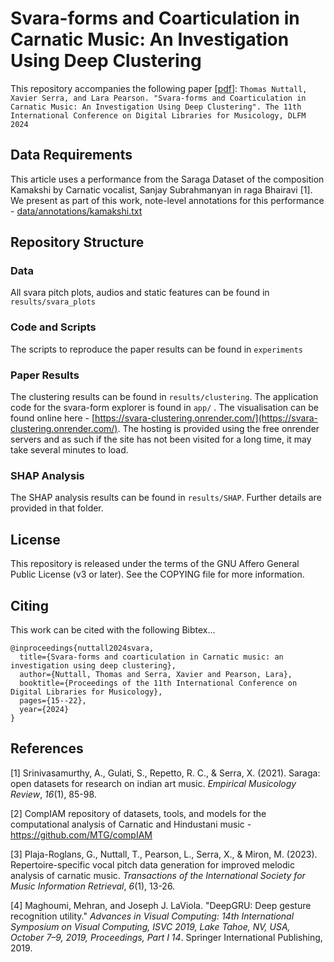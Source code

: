
# Svara-forms and Coarticulation in Carnatic Music: An Investigation Using Deep Clustering

This repository accompanies the following paper [[pdf](https://repositori.upf.edu/handle/10230/60674)]:
```Thomas Nuttall, Xavier Serra, and Lara Pearson. "Svara-forms and Coarticulation in Carnatic Music: An Investigation Using Deep Clustering". The 11th International Conference on Digital Libraries for Musicology, DLFM 2024```


## Data Requirements
This article uses a performance from the Saraga Dataset of the composition Kamakshi by Carnatic vocalist, Sanjay Subrahmanyan in raga Bhairavi [1]. We present as part of this work, note-level annotations for this performance - [data/annotations/kamakshi.txt](data/annotations/kamakshi.txt)

## Repository Structure

### Data
All svara pitch plots, audios and static features can be found in `results/svara_plots`

### Code and Scripts
The scripts to reproduce the paper results can be found in `experiments` 

### Paper Results
The clustering results can be found in `results/clustering`. The application code for the svara-form explorer is found in `app/` . The visualisation can be found online here - [https://svara-clustering.onrender.com/](https://svara-clustering.onrender.com/). The hosting is provided using the free onrender servers and as such if the site has not been visited for a long time, it may take several minutes to load.

### SHAP Analysis
The SHAP analysis results can be found in `results/SHAP`. Further details are provided in that folder.

## License
This repository is released under the terms of the GNU Affero General Public License (v3 or later). See the COPYING file for more information. 

## Citing
This work can be cited with the following Bibtex...

```
@inproceedings{nuttall2024svara,
  title={Svara-forms and coarticulation in Carnatic music: an investigation using deep clustering},
  author={Nuttall, Thomas and Serra, Xavier and Pearson, Lara},
  booktitle={Proceedings of the 11th International Conference on Digital Libraries for Musicology},
  pages={15--22},
  year={2024}
}
```

## References

[1] Srinivasamurthy, A., Gulati, S., Repetto, R. C., & Serra, X. (2021). Saraga: open datasets for research on indian art music. _Empirical Musicology Review_, _16_(1), 85-98.

[2] CompIAM repository of datasets, tools, and models for the computational analysis of Carnatic and Hindustani music - https://github.com/MTG/compIAM

[3] Plaja-Roglans, G., Nuttall, T., Pearson, L., Serra, X., & Miron, M. (2023). Repertoire-specific vocal pitch data generation for improved melodic analysis of carnatic music. _Transactions of the International Society for Music Information Retrieval_, _6_(1), 13-26.

[4] Maghoumi, Mehran, and Joseph J. LaViola. "DeepGRU: Deep gesture recognition utility." _Advances in Visual Computing: 14th International Symposium on Visual Computing, ISVC 2019, Lake Tahoe, NV, USA, October 7–9, 2019, Proceedings, Part I 14_. Springer International Publishing, 2019.